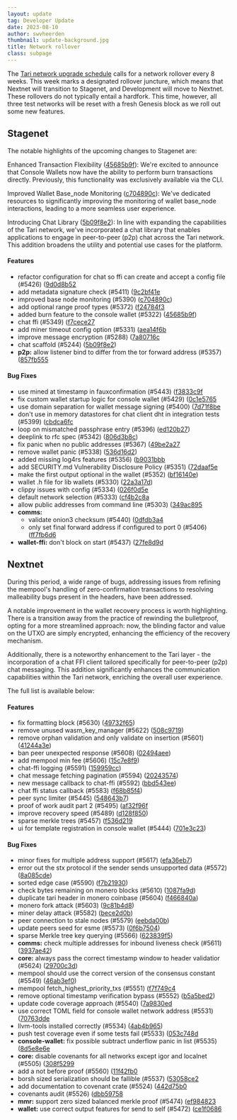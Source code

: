 ```yaml
---
layout: update
tag: Developer Update
date: 2023-08-10
author: swvheerden
thumbnail: update-background.jpg
title: Network rollover
class: subpage
---
```


The [Tari network upgrade schedule](https://github.com/tari-project/tari/blob/development/Contributing.md#the-minotari-release-process) calls for a network rollover every 8 weeks. This week marks a designated rollover juncture, which means that Nextnet will transition to Stagenet, and Development will move to Nextnet. These rollovers do not typically entail a hardfork. This time, however, all three test networks will be reset with a fresh Genesis block as we roll out some new features.


## Stagenet

The notable highlights of the upcoming changes to Stagenet are:

Enhanced Transaction Flexibility ([45685b9f](https://github.com/tari-project/tari/commit/45685b9f3acceba483ec30021e8d4894dbf2861c)): We're excited to announce that Console Wallets now have the ability to perform burn transactions directly. Previously, this functionality was exclusively available via the CLI.

Improved Wallet Base_node Monitoring ([c704890c](https://github.com/tari-project/tari/commit/c704890ca949bcfcd608e299175694b81cef0165)): We've dedicated resources to significantly improving the monitoring of wallet base_node interactions, leading to a more seamless user experience.

Introducing Chat Library ([5b09f8e2](https://github.com/tari-project/tari/commit/5b09f8e2b630685d9ff748eae772b9798954f6ff)): In line with expanding the capabilities of the Tari network, we've incorporated a chat library that enables applications to engage in peer-to-peer (p2p) chat across the Tari network. This addition broadens the utility and potential use cases for the platform.


#### Features

* refactor configuration for chat so ffi can create and accept a config file (#5426) ([9d0d8b52](https://github.com/tari-project/tari/commit/9d0d8b5277bd26e79b7fe5506edcaf197ba63eb7)
* add metadata signature check (#5411) ([9c2bf41e](https://github.com/tari-project/tari/commit/9c2bf41ec8f649ffac824878256c09598bf52269)
* improved base node monitoring (#5390) ([c704890c](https://github.com/tari-project/tari/commit/c704890ca949bcfcd608e299175694b81cef0165))
* add optional range proof types (#5372) ([f24784f3](https://github.com/tari-project/tari/commit/f24784f3a2f3f574cd2ac4e2d9fe963078e4c524)
* added burn feature to the console wallet (#5322) ([45685b9f](https://github.com/tari-project/tari/commit/45685b9f3acceba483ec30021e8d4894dbf2861c))
* chat ffi (#5349) ([f7cece27](https://github.com/tari-project/tari/commit/f7cece27c02ae3b668e1ffbd6629828d0432debf)
* add miner timeout config option (#5331) ([aea14f6b](https://github.com/tari-project/tari/commit/aea14f6bf302801c85efa9f304a8f442aaf9a3ff)
* improve message encryption (#5288) ([7a80716c](https://github.com/tari-project/tari/commit/7a80716c71987bae14d83994d7402f96c190242d)
* chat scaffold (#5244) ([5b09f8e2](https://github.com/tari-project/tari/commit/5b09f8e2b630685d9ff748eae772b9798954f6ff))
* **p2p:**  allow listener bind to differ from the tor forward address (#5357) ([857fb555](https://github.com/tari-project/tari/commit/857fb55520145ece48b4b5cca0aa5d7fd8f6c69e)

#### Bug Fixes

*   use mined at timestamp in fauxconfirmation (#5443) ([f3833c9f](https://github.com/tari-project/tari/commit/f3833c9fc46d77fddaa7a23ef1d53ba9d860182a)
*   fix custom wallet startup logic for console wallet (#5429) ([0c1e5765](https://github.com/tari-project/tari/commit/0c1e5765676a9281b45fd66c8846b78ea4c76125)
*   use domain separation for wallet message signing (#5400) ([7d71f8be](https://github.com/tari-project/tari/commit/7d71f8bef94fddf1ffa345e6b599cf02ee6ab935)
*   don't use in memory datastores for chat client dht in integration tests (#5399) ([cbdca6fc](https://github.com/tari-project/tari/commit/cbdca6fcc8ae61ed2dbfacca9da1a59c78945045)
*   loop on mismatched passphrase entry (#5396) ([ed120b27](https://github.com/tari-project/tari/commit/ed120b277371be7b9bd61c825aa7d61b104d3ac6))
*   deeplink to rfc spec (#5342) ([806d3b8c](https://github.com/tari-project/tari/commit/806d3b8cc6668f23bb77ca7040833e080c173063))
*   fix panic when no public addresses (#5367) ([49be2a27](https://github.com/tari-project/tari/commit/49be2a27a8aead96c180cb988614e3696c338530)
*   remove wallet panic (#5338) ([536d16d2](https://github.com/tari-project/tari/commit/536d16d2feea283ac1b8f546f479b76465938c4b))
*   added missing log4rs features (#5356) ([b9031bbb](https://github.com/tari-project/tari/commit/b9031bbbece1988c1de180cabbf4e3acfcb50836)
*   add SECURITY.md Vulnerability Disclosure Policy (#5351) ([72daaf5e](https://github.com/tari-project/tari/commit/72daaf5ef614ceb805f690db12c7fefc642d5453)
*   make the first output optional in the wallet (#5352) ([bf16140e](https://github.com/tari-project/tari/commit/bf16140ecd1ad0ae25f8a9b8cde9c3e4f1d12a02))
*   wallet .h file for lib wallets (#5330) ([22a3a17d](https://github.com/tari-project/tari/commit/22a3a17db6ef8889cb3a73dfe2db081a0691a68c))
*   clippy issues with config (#5334) ([026f0d5e](https://github.com/tari-project/tari/commit/026f0d5e33d524ad302e7edd0c82e108a17800b6)
*   default network selection (#5333) ([cf4b2c8a](https://github.com/tari-project/tari/commit/cf4b2c8a4f5849ba51dab61595dfed1a9249c580)
*   allow public addresses from command line (#5303) ([349ac895](https://github.com/tari-project/tari/commit/349ac8957bc513cd4110eaac69550ffa0816862b)
* **comms:**
  *  validate onion3 checksum (#5440) ([0dfdb3a4](https://github.com/tari-project/tari/commit/0dfdb3a4bef51952f0cecf6f6fcb00f6b2bfe302)
  *  only set final forward address if configured to port 0 (#5406) ([ff7fb6d6](https://github.com/tari-project/tari/commit/ff7fb6d6b4ab4f77d108b2d9b7fd010c77e613c7)
* **wallet-ffi:**  don't block on start (#5437) ([27fe8d9d](https://github.com/tari-project/tari/commit/27fe8d9d2fc3ea6468605ef5edea56efdcc8248f)

## Nextnet

During this period, a wide range of bugs, addressing issues from refining the mempool's handling of zero-confirmation transactions to resolving malleability bugs present in the headers, have been addressed.

A notable improvement in the wallet recovery process is worth highlighting. There is a transition away from the practice of rewinding the bulletproof, opting for a more streamlined approach: now, the blinding factor and value on the UTXO are simply encrypted, enhancing the efficiency of the recovery mechanism.

Additionally, there is a noteworthy enhancement to the Tari layer - the incorporation of a chat FFI client tailored specifically for peer-to-peer (p2p) chat messaging. This addition significantly enhances the communication capabilities within the Tari network, enriching the overall user experience.

The full list is available below:
#### Features

*   fix formatting block (#5630) ([49732f65](https://github.com/tari-project/tar/commit/49732f65339f4c120afb49e9edb72eda8d17b737))
*   remove unused wasm_key_manager (#5622) ([508c9719](https://github.com/tari-project/tar/commit/508c97198617f116bb0ccd69c8e1eba1341b18ac))
*   remove orphan validation and only validate on insertion (#5601) ([41244a3e](https://github.com/tari-project/tar/commit/41244a3ea666f925648aa752c9ac476486702473))
*   ban peer unexpected response (#5608) ([02494aee](https://github.com/tari-project/tar/commit/02494aee0f97469b9deb9c339b4075b14b69ff6f))
*   add mempool min fee (#5606) ([15c7e8f9](https://github.com/tari-project/tar/commit/15c7e8f9ca3d656850d6f0041d2f7fc07b4af80b))
*   chat-ffi logging (#5591) ([159959cc](https://github.com/tari-project/tar/commit/159959cc32c341e111a626729fb1bd9a2851e8a7))
*   chat message fetching pagination (#5594) ([20243574](https://github.com/tari-project/tar/commit/202435742ed78b0eac80efcd19b357df96a6bbb9))
*   new message callback to chat-ffi (#5592) ([bbd543ee](https://github.com/tari-project/tar/commit/bbd543ee35e4e5fc858d875cf30d6f24fa2e4d96))
*   chat ffi status callback (#5583) ([f68b85f4](https://github.com/tari-project/tar/commit/f68b85f404e524d61d8b6153c13e8b2e6ab2a20b))
*   peer sync limiter (#5445) ([548643b7](https://github.com/tari-project/tar/commit/548643b723a548fea3e56f938a84db652d3ee630))
*   proof of work audit part 2 (#5495) ([af32f96f](https://github.com/tari-project/tari/commit/af32f96f36a32235daf7e3b1d9694af7edcf5f8e)
*   improve recovery speed (#5489) ([d128f850](https://github.com/tari-project/tari/commit/d128f850356ff18bfd394f6c3bfe78f5bd0607e1))
*   sparse merkle trees (#5457) ([f536d219](https://github.com/tari-project/tari/commit/f536d21929e4eeb11cc185c013eef0b336def216)
*   ui for template registration in console wallet (#5444) ([701e3c23](https://github.com/tari-project/tari/commit/701e3c2341d1029c2711b81a66952f3bee7d8e42))

#### Bug Fixes

*   minor fixes for multiple address support (#5617) ([efa36eb7](https://github.com/tari-project/tar/commit/efa36eb7dc92905cc085359c35255678136a15b1))
*   error out the stx protocol if the sender sends unsupported data (#5572) ([8a085cde](https://github.com/tari-project/tar/commit/8a085cded40b95fb5d3136743a97e50874ee2903))
*   sorted edge case (#5590) ([f7b21930](https://github.com/tari-project/tar/commit/f7b21930c7841e7a8801f4c37d1ee0e8111162bb))
*   check bytes remaining on monero blocks (#5610) ([1087fa9d](https://github.com/tari-project/tar/commit/1087fa9d7846b1bd11431475cc8ca3fd9def8ec6))
*   duplicate tari header in monero coinbase (#5604) ([f466840a](https://github.com/tari-project/tar/commit/f466840a24cd678aac82ae4eaa2661dca2567675))
*   monero fork attack (#5603) ([9c81b4d8](https://github.com/tari-project/tar/commit/9c81b4d875aa7794226a97a4a90c9c0b3d6d4585))
*   miner delay attack (#5582) ([bece2d0b](https://github.com/tari-project/tar/commit/bece2d0bf82c757808723dba6ec3456bb8e23b2e))
*   peer connection to stale nodes (#5579) ([eebda00b](https://github.com/tari-project/tar/commit/eebda00bd28aae70813c644ff2b63925cc934ced))
*   update peers seed for esme (#5573) ([0f6b7504](https://github.com/tari-project/tar/commit/0f6b7504bbfc902ffab89f1904dee237270c690b))
*   sparse Merkle tree key querying (#5566) ([623839f5](https://github.com/tari-project/tar/commit/623839f58116c0828bc5406adbd1dd1b68e7bb3d))
* **comms:**  check multiple addresses for inbound liveness check (#5611) ([3937ae42](https://github.com/tari-project/tar/commit/3937ae422f57f936ad3d2ead8b92ce4fa5adf855))
* **core:**  always pass the correct timestamp window to header validatior (#5624) ([29700c3d](https://github.com/tari-project/tar/commit/29700c3d9aa4698742c0c9cd5e313fd3d0727626))
*   mempool should use the correct version of the consensus constant (#5549) ([46ab3ef0](https://github.com/tari-project/tari/commit/46ab3ef07e41b091b869ef59376d0709a24e7437))
*   mempool fetch_highest_priority_txs (#5551) ([f7f749c4](https://github.com/tari-project/tari/commit/f7f749c4c476f489f9e30afb87461780d1996834)
*   remove optional timestamp verification bypass (#5552) ([b5a5bed2](https://github.com/tari-project/tari/commit/b5a5bed2c23c273d3787afa1c845f62badec1a46))
*   update code coverage approach (#5540) ([7a9830ed](https://github.com/tari-project/tari/commit/7a9830edb66b6be3edc40b84ae8a1a9c3f4ef525)
*   use correct TOML field for console wallet network address (#5531) ([70763dde](https://github.com/tari-project/tari/commit/70763dde25c1569013e489a0798540fd66dfa571)
*   llvm-tools installed correctly (#5534) ([4ab4b965](https://github.com/tari-project/tari/commit/4ab4b965e5f0556d508ec071a152deb5ad8ea8cc))
*   push test coverage even if some tests fail (#5533) ([053c748d](https://github.com/tari-project/tari/commit/053c748d3d7aee674bada24609612bde9ba1420e)
* **console-wallet:**  fix possible subtract underflow panic in list (#5535) ([8d5e8e6e](https://github.com/tari-project/tari/commit/8d5e8e6eac45b11867cee6104c207f6559851405)
* **core:**  disable covenants for all networks except igor and localnet (#5505) ([308f5299](https://github.com/tari-project/tari/commit/308f5299007a67df8fb9fe73763809264005e35c)
*   add a not before proof (#5560) ([11f42fb0](https://github.com/tari-project/tari/commit/11f42fb0942da3bd64db8ad203b75c364dbe0926)
*   borsh sized serialization should be fallible   (#5537) ([53058ce2](https://github.com/tari-project/tari/commit/53058ce299cb89f118017ccec5e98a991a7fcbcc)
*   add documentation to covenant crate (#5524) ([442d75b0](https://github.com/tari-project/tari/commit/442d75b09f439e4bc81919fc42eaf43846b2c8ca)
*   covenants audit (#5526) ([dbb59758](https://github.com/tari-project/tari/commit/dbb59758a92cdf4483574dc6e7c719efa94eedfd)
* **mmr:**  support zero sized balanced merkle proof (#5474) ([ef984823](https://github.com/tari-project/tari/commit/ef98482313c9b9480ac663709162ae62e9c26978)
* **wallet:**  use correct output features for send to self (#5472) ([ce1f0686](https://github.com/tari-project/tari/commit/ce1f0686f56367ff094bf28cfd0388b2ea94a8c9)
